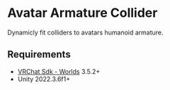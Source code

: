 # Avatar Armature Collider
 
 
 Dynamicly fit colliders to avatars humanoid armature.

 ## Requirements
 
 * [VRChat Sdk - Worlds](https://vrchat.com/home/download) 3.5.2+
 * Unity 2022.3.6f1+
